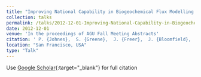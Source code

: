 ```yaml
---
title: "Improving National Capability in Biogeochemical Flux Modelling: the UK Environmental Virtual Observatory (EVOp)"
collection: talks
permalink: /talks/2012-12-01-Improving-National-Capability-in-Biogeochemical-Flux-Modelling-the-UK-Environmental-Virtual-Observatory-EVOp
date: 2012-12-01
venue: 'In the proceedings of AGU Fall Meeting Abstracts'
citation: ' P. {Johnes},  S. {Greene},  J. {Freer},  J. {Bloomfield},  K. {Macleod},  S. {Reaney},  N. {Odoni}, &quot;Improving National Capability in Biogeochemical Flux Modelling: the UK Environmental Virtual Observatory (EVOp).&quot; In the proceedings of AGU Fall Meeting Abstracts, 2012.'
location: "San Francisco, USA"
type: "Talk"
---
```

Use [Google Scholar](https://scholar.google.com/scholar?q=Improving+National+Capability+in+Biogeochemical+Flux+Modelling:+the+UK+Environmental+Virtual+Observatory+(EVOp)){:target="_blank"} for full citation
